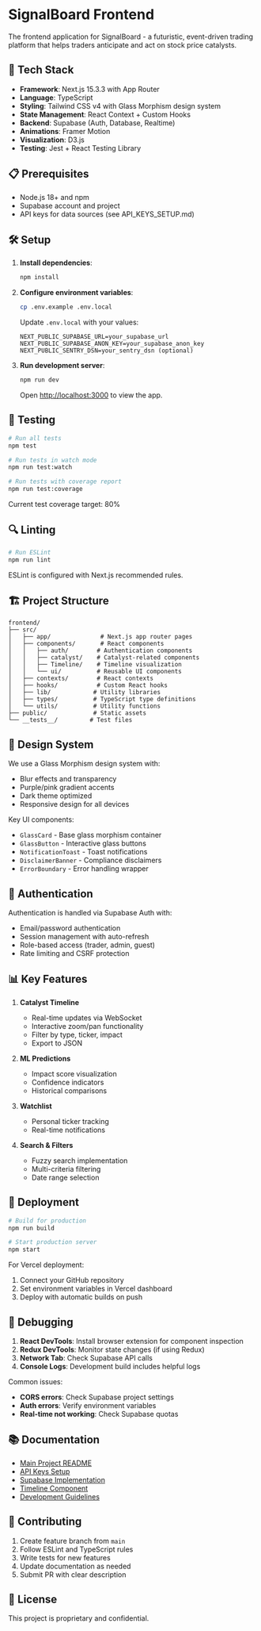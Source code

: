 # SignalBoard Frontend

The frontend application for SignalBoard - a futuristic, event-driven trading platform that helps traders anticipate and act on stock price catalysts.

## 🚀 Tech Stack

- **Framework**: Next.js 15.3.3 with App Router
- **Language**: TypeScript
- **Styling**: Tailwind CSS v4 with Glass Morphism design system
- **State Management**: React Context + Custom Hooks
- **Backend**: Supabase (Auth, Database, Realtime)
- **Animations**: Framer Motion
- **Visualization**: D3.js
- **Testing**: Jest + React Testing Library

## 📋 Prerequisites

- Node.js 18+ and npm
- Supabase account and project
- API keys for data sources (see API_KEYS_SETUP.md)

## 🛠️ Setup

1. **Install dependencies**:
   ```bash
   npm install
   ```

2. **Configure environment variables**:
   ```bash
   cp .env.example .env.local
   ```
   
   Update `.env.local` with your values:
   ```
   NEXT_PUBLIC_SUPABASE_URL=your_supabase_url
   NEXT_PUBLIC_SUPABASE_ANON_KEY=your_supabase_anon_key
   NEXT_PUBLIC_SENTRY_DSN=your_sentry_dsn (optional)
   ```

3. **Run development server**:
   ```bash
   npm run dev
   ```

   Open [http://localhost:3000](http://localhost:3000) to view the app.

## 🧪 Testing

```bash
# Run all tests
npm test

# Run tests in watch mode
npm run test:watch

# Run tests with coverage report
npm run test:coverage
```

Current test coverage target: 80%

## 🔍 Linting

```bash
# Run ESLint
npm run lint
```

ESLint is configured with Next.js recommended rules.

## 🏗️ Project Structure

```
frontend/
├── src/
│   ├── app/              # Next.js app router pages
│   ├── components/       # React components
│   │   ├── auth/        # Authentication components
│   │   ├── catalyst/    # Catalyst-related components
│   │   ├── Timeline/    # Timeline visualization
│   │   └── ui/          # Reusable UI components
│   ├── contexts/        # React contexts
│   ├── hooks/           # Custom React hooks
│   ├── lib/            # Utility libraries
│   ├── types/          # TypeScript type definitions
│   └── utils/          # Utility functions
├── public/             # Static assets
└── __tests__/         # Test files
```

## 🎨 Design System

We use a Glass Morphism design system with:
- Blur effects and transparency
- Purple/pink gradient accents
- Dark theme optimized
- Responsive design for all devices

Key UI components:
- `GlassCard` - Base glass morphism container
- `GlassButton` - Interactive glass buttons
- `NotificationToast` - Toast notifications
- `DisclaimerBanner` - Compliance disclaimers
- `ErrorBoundary` - Error handling wrapper

## 🔐 Authentication

Authentication is handled via Supabase Auth with:
- Email/password authentication
- Session management with auto-refresh
- Role-based access (trader, admin, guest)
- Rate limiting and CSRF protection

## 📊 Key Features

1. **Catalyst Timeline**
   - Real-time updates via WebSocket
   - Interactive zoom/pan functionality
   - Filter by type, ticker, impact
   - Export to JSON

2. **ML Predictions**
   - Impact score visualization
   - Confidence indicators
   - Historical comparisons

3. **Watchlist**
   - Personal ticker tracking
   - Real-time notifications

4. **Search & Filters**
   - Fuzzy search implementation
   - Multi-criteria filtering
   - Date range selection

## 🚀 Deployment

```bash
# Build for production
npm run build

# Start production server
npm start
```

For Vercel deployment:
1. Connect your GitHub repository
2. Set environment variables in Vercel dashboard
3. Deploy with automatic builds on push

## 🐛 Debugging

1. **React DevTools**: Install browser extension for component inspection
2. **Redux DevTools**: Monitor state changes (if using Redux)
3. **Network Tab**: Check Supabase API calls
4. **Console Logs**: Development build includes helpful logs

Common issues:
- **CORS errors**: Check Supabase project settings
- **Auth errors**: Verify environment variables
- **Real-time not working**: Check Supabase quotas

## 📚 Documentation

- [Main Project README](../README.md)
- [API Keys Setup](../API_KEYS_SETUP.md)
- [Supabase Implementation](../SUPABASE_IMPLEMENTATION.md)
- [Timeline Component](./src/components/Timeline/README.md)
- [Development Guidelines](../CLAUDE.md)

## 🤝 Contributing

1. Create feature branch from `main`
2. Follow ESLint and TypeScript rules
3. Write tests for new features
4. Update documentation as needed
5. Submit PR with clear description

## 📄 License

This project is proprietary and confidential.